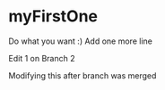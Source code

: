 myFirstOne
==========

Do what you want :)
Add one more line

Edit 1 on Branch 2

Modifying this after branch was merged
